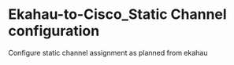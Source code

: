 # Ekahau-to-Cisco_Static Channel configuration
 Configure static channel assignment as planned from ekahau
